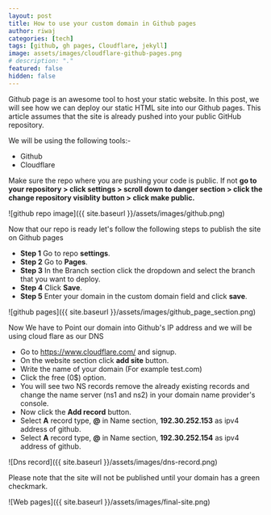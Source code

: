 ```yaml
---
layout: post
title: How to use your custom domain in Github pages
author: riwaj
categories: [tech]
tags: [github, gh pages, Cloudflare, jekyll]
image: assets/images/cloudflare-github-pages.png
# description: "."
featured: false
hidden: false
---
```

Github page is an awesome tool to host your static website. In this post, we will see how we can deploy our static HTML site into our Github pages. This article assumes that the site is already pushed into your public GitHub repository.

We will be using the following tools:-
- Github
- Cloudflare

Make sure the repo where you are pushing your code is public. If not **go to your repository > click settings > scroll down to danger section > click the change repository visiblity button > click make public.**

![github repo image]({{ site.baseurl }}/assets/images/github.png)


Now that our repo is ready let's follow the following steps to publish the site on Github pages
- **Step 1** Go to repo **settings**.
- **Step 2** Go to **Pages**.
- **Step 3** In the Branch section click the dropdown and select the branch that you want to deploy.
- **Step 4** Click **Save**.
- **Step 5** Enter your domain in the custom domain field and click **save**.

![github pages]({{ site.baseurl }}/assets/images/github_page_section.png)

Now We have to Point our domain into Github's IP address and we will be using cloud flare as our DNS

- Go to https://www.cloudflare.com/ and signup.
- On the website section click **add site** button.
- Write the name of your domain (For example test.com) 
- Click the free (0$) option. 
- You will see two NS records remove the already existing records and change the name server (ns1 and ns2) in your domain name provider's console.
- Now click the **Add record** button.
- Select **A** record type, **@** in Name section, **192.30.252.153** as ipv4 address of github. 
- Select **A** record type, **@** in Name section, **192.30.252.154** as ipv4 address of github. 

![Dns record]({{ site.baseurl }}/assets/images/dns-record.png)

Please note that the site will not be published until your domain has a green checkmark. 

![Web pages]({{ site.baseurl }}/assets/images/final-site.png)
